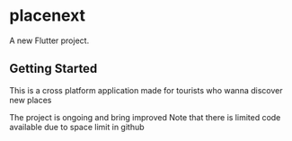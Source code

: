 # placenext

A new Flutter project.

## Getting Started

This is a cross platform application made for tourists who wanna discover new places 

 The project is ongoing and bring improved 
Note that there is limited code available due to space limit in github
